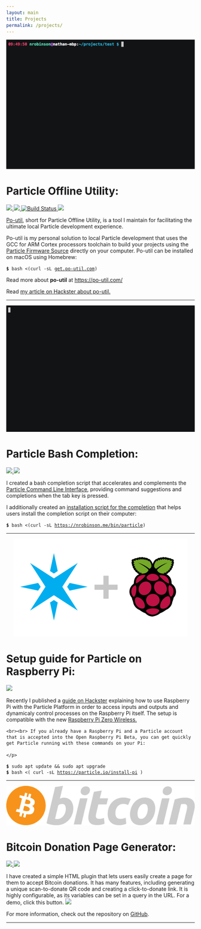 ```yaml
---
layout: main
title: Projects
permalink: /projects/
---
```


<div class="card"><center>
  <img src="/images/build.gif">
</center><h1>Particle Offline Utility:</h1><a href="https://github.com/nrobinson2000/po-util/issues">
  <img src="https://img.shields.io/github/issues/nrobinson2000/po-util.svg">
</a>
  <a href="https://github.com/nrobinson2000/po-util/stargazers">
  <img src="https://img.shields.io/github/stars/nrobinson2000/po-util.svg">
</a>
  <a href="https://travis-ci.org/nrobinson2000/po-util">
  <img src="https://travis-ci.org/nrobinson2000/po-util.svg?branch=master" alt="Build Status">
</a>
  <a href="https://travis-ci.org/nrobinson2000/homebrew-po">
  <img src="https://travis-ci.org/nrobinson2000/homebrew-po.svg?branch=master">
</a><p><a href="https://github.com/nrobinson2000/po-util">Po-util</a>, short for Particle Offline Utility, is a tool I maintain for facilitating the ultimate local Particle development experience.</p><p>
    Po-util is my personal solution to local Particle development that uses the GCC for ARM Cortex processors toolchain to build your projects using the <a href="https://github.com/spark/firmware">Particle Firmware Source</a> directly on your computer.
    Po-util can be installed on macOS using Homebrew:
  </p><pre><code><strong class="shell">$</strong> bash <(curl -sL <a href="https://get.po-util.com">get.po-util.com</a>)</code>
</pre><p>Read more about <strong>po-util</strong> at <a href="https://po-util.com/">https://po-util.com/</a></p><p>Read <a href="https://particle.hackster.io/nrobinson2000/how-to-develop-particle-locally-using-po-util-e3227f?ref=channel&amp;ref_id=286_trending___&amp;offset=22">my article on Hackster about po-util.</a></p></div>

--------------------------------------------------------------------------------

<div class="card"><center>
  <img src="/images/demo.gif">
</center><h1>Particle Bash Completion:</h1><a href="https://travis-ci.org/nrobinson2000/particle-cli-completion">
  <img src="https://travis-ci.org/nrobinson2000/particle-cli-completion.svg?branch=master">
</a> <a href="https://github.com/nrobinson2000/particle-cli-completion">
  <img src="https://img.shields.io/badge/view%20on-GitHub-blue.svg">
</a><p>
    I created a bash completion script that accelerates and complements the <a href="https://www.particle.io/products/development-tools/particle-command-line-interface">Particle Command Line Interface</a>, providing command suggestions and completions when the tab key is pressed.
  </p><p>
    I additionally created an <a href="https://github.com/nrobinson2000/particle-cli-completion/blob/master/install">installation script for the completion</a> that helps users install the completion script on their computer:</p>
    <pre><code><strong class="shell">$</strong> bash &lt;(curl -sL <a href="https://nrobinson.me/bin/particle">https://nrobinson.me/bin/particle</a>)</code>
</pre></div>



--------------------------------------------------------------------------------



<div class="card">
  <center>
  <img src="/images/Particle-Pi.png">
</center>
  <h1>Setup guide for Particle on Raspberry Pi:</h1>
  <a href="https://particle.hackster.io/nrobinson2000/how-to-run-particle-on-raspberry-pi-headless-on-pi-zero-w-cd3ca2?ref=channel&amp;ref_id=286_trending___&amp;offset=5">
  <img src="https://img.shields.io/badge/view%20on-Hackster-blue.svg">
</a>
  <p>
    Recently I published a <a href="https://particle.hackster.io/nrobinson2000/how-to-run-particle-on-raspberry-pi-headless-on-pi-zero-w-cd3ca2?ref=channel&amp;ref_id=286_trending___&amp;offset=5">guide on Hackster</a> explaining how to use Raspberry Pi
    with the Particle Platform in order to access inputs and outputs and dynamicaly control processes on the Raspberry Pi itself. The setup is compatible with the new <a href="https://www.raspberrypi.org/blog/raspberry-pi-zero-w-joins-family/">Raspberry Pi Zero Wireless.</a>

    <br><br> If you already have a Raspberry Pi and a Particle account that is accepted into the Open Raspberry Pi Beta, you can get quickly get Particle running with these commands on your Pi:

    </p>
  <pre><code><strong class="shell">$</strong> sudo apt update &amp;&amp; sudo apt upgrade
<strong class="shell">$</strong> bash &lt;( curl -sL <a href="https://particle.io/install-pi">https://particle.io/install-pi</a> )</code>
</pre>
  <p>
</p>
</div>

--------------------------------------------------------------------------------



<div class="card"><center>
  <img src="/images/bitcoin.png">
</center><h1>Bitcoin Donation Page Generator:</h1><a href="https://github.com/nrobinson2000/donate-bitcoin/issues">
  <img src="https://img.shields.io/github/issues/nrobinson2000/donate-bitcoin.svg">
</a>
  <a href="https://github.com/nrobinson2000/donate-bitcoin/stargazers">
  <img src="https://img.shields.io/github/stars/nrobinson2000/donate-bitcoin.svg">
</a><p>I have created a simple HTML plugin that lets users easily create a page for them to accept Bitcoin donations. It has many features, including generating a unique scan-to-donate QR code and creating a click-to-donate link. It is highly configurable,
    as its variables can be set in a query in the URL. For a demo, click this button.
    <a href="http://nrobinson2000.github.io/donate-bitcoin/?amount=10&amp;currency=USD"><img src="https://img.shields.io/badge/donate-$10-orange.svg"></a></p><p>For more information, check out the repository on <a href="https://github.com/nrobinson2000/donate-bitcoin">GitHub</a>.</p><p>
</p><p>
</p></div>



--------------------------------------------------------------------------------
